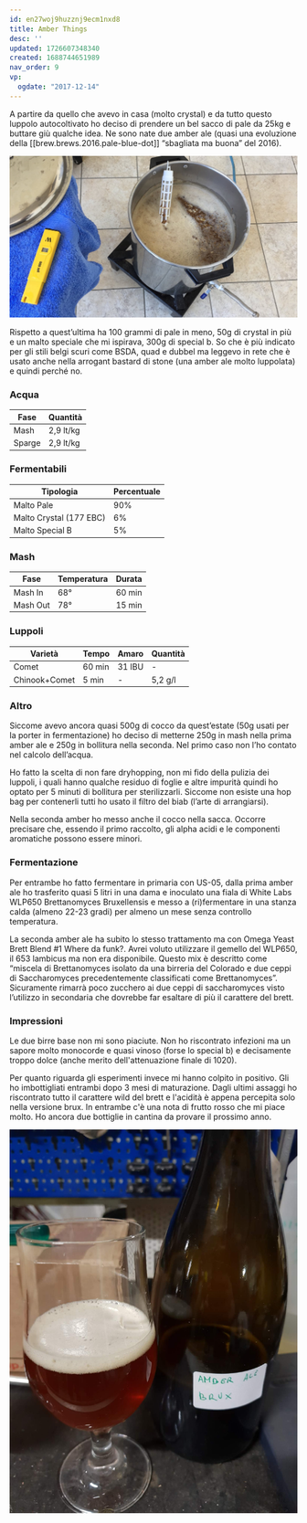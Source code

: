 ```yaml
---
id: en27woj9huzznj9ecm1nxd8
title: Amber Things
desc: ''
updated: 1726607348340
created: 1688744651989
nav_order: 9
vp:
  ogdate: "2017-12-14"
---
```

A partire da quello che avevo in casa (molto crystal) e da tutto questo luppolo autocoltivato ho deciso di prendere un bel sacco di pale da 25kg e buttare giù qualche idea. Ne sono nate due amber ale (quasi una evoluzione della [[brew.brews.2016.pale-blue-dot]] “sbagliata ma buona” del 2016).

![cotta amber ale](./assets/images/cottaAmberAle.jpg)

Rispetto a quest’ultima ha 100 grammi di pale in meno, 50g di crystal in più e un malto speciale che mi ispirava, 300g di special b. So che è più indicato per gli stili belgi scuri come BSDA, quad e dubbel ma leggevo in rete che è usato anche nella arrogant bastard di stone (una amber ale molto luppolata) e quindi perché no.

### Acqua

| Fase   | Quantità  |
|--------|-----------|
| Mash   | 2,9 lt/kg |
| Sparge | 2,9 lt/kg |

### Fermentabili

| Tipologia               | Percentuale |
|-------------------------|-------------|
| Malto Pale              | 90%         |
| Malto Crystal (177 EBC) | 6%          |
| Malto Special B         | 5%          |

### Mash

| Fase     | Temperatura | Durata |
|----------|-------------|--------|
| Mash In  | 68°         | 60 min |
| Mash Out | 78°         | 15 min |

### Luppoli

| Varietà       | Tempo  | Amaro   | Quantità |
|---------------|--------|---------|----------|
| Comet         | 60 min | 31 IBU  | -        |
| Chinook+Comet | 5 min  | -       | 5,2 g/l  |

### Altro

Siccome avevo ancora quasi 500g di cocco da quest’estate (50g usati per la porter in fermentazione) ho deciso di metterne 250g in mash nella prima amber ale e 250g in bollitura nella seconda. Nel primo caso non l’ho contato nel calcolo dell’acqua.

Ho fatto la scelta di non fare dryhopping, non mi fido della pulizia dei luppoli, i quali hanno qualche residuo di foglie e altre impurità quindi ho optato per 5 minuti di bollitura per sterilizzarli. Siccome non esiste una hop bag per contenerli tutti ho usato il filtro del biab (l’arte di arrangiarsi).

Nella seconda amber ho messo anche il cocco nella sacca. Occorre precisare che, essendo il primo raccolto, gli alpha acidi e le componenti aromatiche possono essere minori.

### Fermentazione

Per entrambe ho fatto fermentare in primaria con US-05, dalla prima amber ale ho trasferito quasi 5 litri in una dama e inoculato una fiala di White Labs WLP650 Brettanomyces Bruxellensis e messo a (ri)fermentare in una stanza calda (almeno 22-23 gradi) per almeno un mese senza controllo temperatura.

La seconda amber ale ha subito lo stesso trattamento ma con Omega Yeast Brett Blend #1 Where da funk?. Avrei voluto utilizzare il gemello del WLP650, il 653 lambicus ma non era disponibile. Questo mix è descritto come “miscela di Brettanomyces isolato da una birreria del Colorado e due ceppi di Saccharomyces precedentemente classificati come Brettanomyces”. Sicuramente rimarrà poco zucchero ai due ceppi di saccharomyces visto l’utilizzo in secondaria che dovrebbe far esaltare di più il carattere del brett.

### Impressioni

Le due birre base non mi sono piaciute. Non ho riscontrato infezioni ma un sapore molto monocorde e quasi vinoso (forse lo special b) e decisamente troppo dolce (anche merito dell'attenuazione finale di 1020).

Per quanto riguarda gli esperimenti invece mi hanno colpito in positivo. Gli ho imbottigliati entrambi dopo 3 mesi di maturazione. Dagli ultimi assaggi ho riscontrato tutto il carattere wild del brett e l'acidità è appena percepita solo nella versione brux. In entrambe c'è una nota di frutto rosso che mi piace molto. Ho ancora due bottiglie in cantina da provare il prossimo anno.

![amber ale brett](./assets/images/amberAleBrett.jpg)
